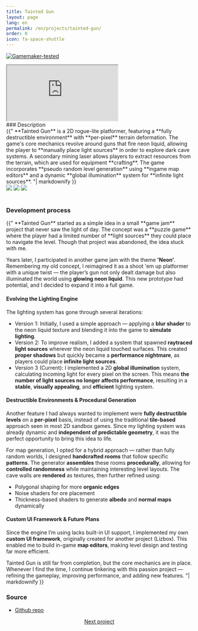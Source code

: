 ```yaml
---
title: Tainted Gun
layout: page
lang: en
permalink: /en/projects/tainted-gun/
order: 0
icon: fa-space-shuttle
---
```


[![Gamemaker-tested](https://img.shields.io/badge/GameMaker-orange?style=flat&logo=gamemaker&label=Made%20with)](https://gamemaker.io)

<iframe src="https://www.youtube.com/embed/LcZ-spIuBZ0?si=cvgeyEmwaPGClQUd" allow="autoplay; encrypted-media; fullscreen;"></iframe>
<br>
### Description
<div class="blockText"> {{"
**Tainted Gun** is a 2D rogue-lite platformer, featuring a **fully destructible environment** with **per-pixel** terrain
deformation. The game's core mechanics revolve around guns that fire neon liquid, allowing the player to **manually
place light sources** in order to explore dark cave systems. A secondary mining laser allows players to extract resources
from the terrain, which are used for equipment **crafting**. The game incorporates **pseudo random level generation** using
**ingame map editors** and a dynamic **global illumination** system for **infinite light sources**.
"| markdownify }} </div>

<div class="screenshots">
    <img src="{{ site.baseurl | append: '/assets/images/tainted gun/screenshot1.png' }}">
    <img src="{{ site.baseurl | append: '/assets/images/tainted gun/screenshot2.png' }}">
    <img src="{{ site.baseurl | append: '/assets/images/tainted gun/screenshot3.png' }}">
</div>
<br>

### Development process
<div class="blockText"> {{"
**Tainted Gun** started as a simple idea in a small **game jam** project that never saw the light of day. The concept was a
**puzzle game** where the player had a limited number of **light sources** they could place to navigate the level. Though
that project was abandoned, the idea stuck with me.

Years later, I participated in another game jam with the theme **'Neon'**. Remembering my old concept, I reimagined it as a
shoot 'em up platformer with a unique twist — the player’s gun not only dealt damage but also illuminated the world using
**glowing neon liquid**. This new prototype had potential, and I decided to expand it into a full game.

#### Evolving the Lighting Engine
The lighting system has gone through several iterations:

* Version 1: Initially, I used a simple approach — applying a **blur shader** to the neon liquid texture and blending it
into the game to **simulate lighting**.
* Version 2: To improve realism, I added a system that spawned **raytraced light sources** wherever the neon liquid
touched surfaces. This created **proper shadows** but quickly became a **performance nightmare**, as players could
place **infinite light sources**.
* Version 3 (Current): I implemented a 2D **global illumination** system, calculating incoming light for every pixel
on the screen. This means **the number of light sources no longer affects performance**, resulting in a **stable**,
**visually appealing**, and **efficient** lighting system.

#### Destructible Environments & Procedural Generation
Another feature I had always wanted to implement were **fully destructible levels** on a **per-pixel** basis, instead
of using the traditional **tile-based** approach seen in most 2D sandbox games. Since my lighting system was already
dynamic and **independent of predictable geometry**, it was the perfect opportunity to bring this idea to life.

For map generation, I opted for a hybrid approach — rather than fully random worlds, I designed **handcrafted rooms**
that follow specific **patterns**. The generator **assembles** these rooms **procedurally**, allowing for **controlled randomness**
while maintaining interesting level layouts. The cave walls are **rendered** as textures, then further refined using:

* Polygonal shaping for more **organic edges**
* Noise shaders for ore placement
* Thickness-based shaders to generate **albedo** and **normal maps** dynamically

#### Custom UI Framework & Future Plans
Since the engine I’m using lacks built-in UI support, I implemented my own **custom UI framework**, originally created
for another project (Lizbox). This enabled me to build in-game **map editors**, making level design and testing far
more efficient.

Tainted Gun is still far from completion, but the core mechanics are in place. Whenever I find the time, I continue
tinkering with this passion project — refining the gameplay, improving performance, and adding new features.
"| markdownify }} </div>

### Source
* [Github repo](https://github.com/sareklambert/tainted-gun-public)

<div style="text-align: center;">
<a href="{{ site.baseurl | append: '/en/projects/repeat-after-me/index.html' }}" class="button scrolly">Next project</a>
</div>
